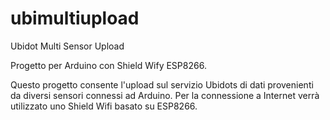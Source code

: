 # ubimultiupload
Ubidot Multi Sensor Upload

Progetto per Arduino con Shield Wify ESP8266.

Questo progetto consente l'upload sul servizio Ubidots di dati provenienti da diversi sensori connessi ad Arduino.
Per la connessione a Internet verrà utilizzato uno Shield Wifi basato su ESP8266.
